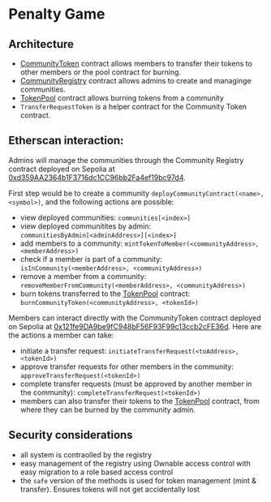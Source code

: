 # Penalty Game

## Architecture

- [CommunityToken](https://sepolia.etherscan.io/address/0x121fe9DA9be9fC948bF56F93F99c13ccb2cFE36d#code) contract allows members to transfer their tokens to other members or the pool contract for burning.
- [CommunityRegistry](https://sepolia.etherscan.io/address/0xd359AA2364b1F3716dc1CC96bb2Fa4ef19bc97d4#code) contract allows admins to create and managinge communities.
- [TokenPool](https://sepolia.etherscan.io/address/0x4432C7E4972a84E20E1FB0D899e61287c522e2dB#code) contract allows burning tokens from a community
- `TransferRequestToken` is a helper contract for the Community Token contract.

## Etherscan interaction:

Admins will manage the communities through the Community Registry contract deployed on Sepolia at [0xd359AA2364b1F3716dc1CC96bb2Fa4ef19bc97d4](https://sepolia.etherscan.io/address/0xd359AA2364b1F3716dc1CC96bb2Fa4ef19bc97d4#code). 

First step would be to create a community `deployCommunityContract(<name>, <symbol>)`, and the following actions are possible:
- view deployed communities: `communities[<index>]`
- view deployed communitites by admin: `communitiesByAdmin[<adminAddress>][<index>]`
- add members to a community: `mintTokenToMember(<communityAddress>, <memberAddress>)`
- check if a member is part of a community: `isInCommunity(<memberAddress>, <communityAddress>)`
- remove a member from a community: `removeMemberFromCommunity(<memberAddress>, <communityAddress>)`
- burn tokens transferred to the [TokenPool](https://sepolia.etherscan.io/address/0x4432C7E4972a84E20E1FB0D899e61287c522e2dB#code) contract: `burnCommunityToken(<communityAddress>, <tokenId>)`

Members can interact directly with the CommunityToken contract deployed on Sepolia at [0x121fe9DA9be9fC948bF56F93F99c13ccb2cFE36d](https://sepolia.etherscan.io/address/0x121fe9DA9be9fC948bF56F93F99c13ccb2cFE36d#code). Here are the actions a member can take:
- initiate a transfer request: `initiateTransferRequest(<toAddress>, <tokenId>)`
- approve transfer requests for other members in the community: `approveTransferRequest(<tokenId>)`
- complete transfer requests (must be approved by another member in the community): `completeTransferRequest(<tokenId>)`
- members can also transfer their tokens to the [TokenPool](https://sepolia.etherscan.io/address/0x4432C7E4972a84E20E1FB0D899e61287c522e2dB#code) contract, from where they can be burned by the community admin.

## Security considerations

- all system is contraolled by the registry
- easy management of the registry using Ownable access control with easy migration to a role based access control
- the `safe` version of the methods is used for token management (mint & transfer). Ensures tokens will not get accidentally lost
